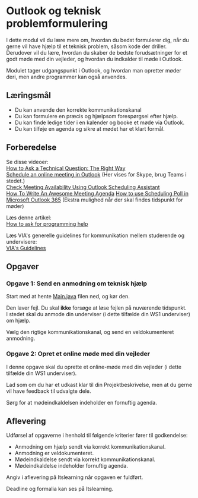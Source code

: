 # Outlook og teknisk problemformulering
I dette modul vil du lære mere om, hvordan du bedst formulerer dig, når du gerne vil have hjælp til et teknisk problem, såsom kode der driller.  
Derudover vil du lære, hvordan du skaber de bedste forudsætninger for et godt møde med din vejleder, og hvordan du indkalder til møde i Outlook.

Modulet tager udgangspunkt i Outlook, og hvordan man opretter møder deri, men andre programmer kan også anvendes.

## Læringsmål

- Du kan anvende den korrekte kommunikationskanal
- Du kan formulere en præcis og hjælpsom forespørgsel efter hjælp.
- Du kan finde ledige tider i en kalender og booke et møde via Outlook.
- Du kan tilføje en agenda og sikre at mødet har et klart formål.

## Forberedelse

Se disse videoer:  
[How to Ask a Technical Question: The Right Way](https://www.youtube.com/watch?v=Gc9ilHp01vY&)  
[Schedule an online meeting in Outlook](https://www.youtube.com/watch?v=k3LpRWj0dnA) (Her vises for Skype, brug Teams i stedet.)  
[Check Meeting Availability Using Outlook Scheduling Assistant](https://www.youtube.com/watch?v=shURhm005KQ)  
[How To Write An Awesome Meeting Agenda](https://www.youtube.com/watch?v=GAJV5hyrCD4)
[How to use Scheduling Poll in Microsoft Outlook 365](https://www.youtube.com/watch?v=bMmOjJrlqPA) (Ekstra mulighed når der skal findes tidspunkt for møder)  

Læs denne artikel:  
[How to ask for programming help](https://www.red-gate.com/simple-talk/blogs/how-to-ask-for-programming-help/)

Læs VIA's generelle guidelines for kommunikation mellem studerende og undervisere:  
[VIA's Guidelines](Kommunikation.md)

## Opgaver

### Opgave 1: Send en anmodning om teknisk hjælp

Start med at hente [Main.java](Main.java) filen ned, og kør den.

Den laver fejl. Du skal **ikke** forsøge at løse fejlen på nuværende tidspunkt.  
I stedet skal du anmode din underviser (i dette tilfælde din WS1 underviser) om hjælp.

Vælg den rigtige kommunikationskanal, og send en veldokumenteret anmodning.

### Opgave 2: Opret et online møde med din vejleder

I denne opgave skal du oprette et online-møde med din vejleder (i dette tilfælde din WS1 underviser).

Lad som om du har et udkast klar til din Projektbeskrivelse, men at du gerne vil have feedback til udvalgte dele.

Sørg for at mødeindkaldelsen indeholder en fornuftig agenda.

## Aflevering
Udførsel af opgaverne i henhold til følgende kriterier fører til godkendelse:

- Anmodning om hjælp sendt via korrekt kommunikationskanal.
- Anmodning er veldokumenteret.
- Mødeindkaldelse sendt via korrekt kommunikationskanal.
- Mødeindkaldelse indeholder fornuftig agenda.

Angiv i aflevering på Itslearning når opgaven er fuldført.

Deadline og formalia kan ses på Itslearning.